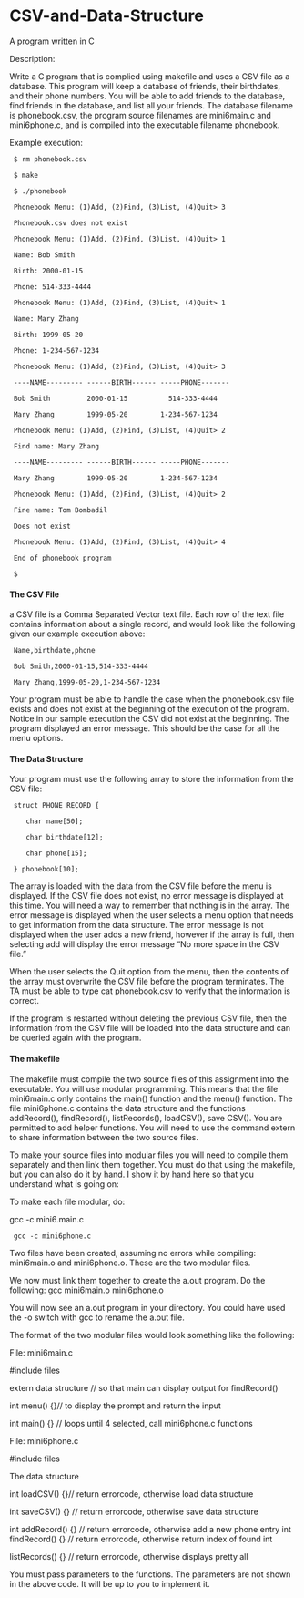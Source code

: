 # CSV-and-Data-Structure
A program written in C

Description:

Write a C program that is complied using makefile and uses a CSV file as a database. This program will keep a database of friends, their birthdates, and their phone numbers. You will be able to add friends to the database, find friends in the database, and list all your friends. The database filename is phonebook.csv, the program source filenames are mini6main.c and mini6phone.c, and is compiled into the executable filename phonebook.

Example execution:

     $ rm phonebook.csv
     
     $ make
     
     $ ./phonebook
     
     Phonebook Menu: (1)Add, (2)Find, (3)List, (4)Quit> 3
     
     Phonebook.csv does not exist
     
     Phonebook Menu: (1)Add, (2)Find, (3)List, (4)Quit> 1
     
     Name: Bob Smith
     
     Birth: 2000-01-15
     
     Phone: 514-333-4444
     
     Phonebook Menu: (1)Add, (2)Find, (3)List, (4)Quit> 1
     
     Name: Mary Zhang
     
     Birth: 1999-05-20
     
     Phone: 1-234-567-1234
     
     Phonebook Menu: (1)Add, (2)Find, (3)List, (4)Quit> 3
     
     ----NAME--------- ------BIRTH------ -----PHONE-------
     
     Bob Smith         2000-01-15          514-333-4444
     
     Mary Zhang        1999-05-20        1-234-567-1234
     
     Phonebook Menu: (1)Add, (2)Find, (3)List, (4)Quit> 2
     
     Find name: Mary Zhang
     
     ----NAME--------- ------BIRTH------ -----PHONE-------
     
     Mary Zhang        1999-05-20        1-234-567-1234
     
     Phonebook Menu: (1)Add, (2)Find, (3)List, (4)Quit> 2
     
     Fine name: Tom Bombadil
     
     Does not exist
     
     Phonebook Menu: (1)Add, (2)Find, (3)List, (4)Quit> 4
     
     End of phonebook program
     
     $
     
<H4>The CSV File</h4>

a CSV file is a Comma Separated Vector text file. Each row of the text file contains information about a single record, and would look like the following given our example execution above:

     Name,birthdate,phone
     
     Bob Smith,2000-01-15,514-333-4444
     
     Mary Zhang,1999-05-20,1-234-567-1234
     
Your program must be able to handle the case when the phonebook.csv file exists and does not exist at the beginning of the execution of the program. Notice in our sample execution the CSV did not exist at the beginning. The program displayed an error message. This should be the case for all the menu options.

<h4>The Data Structure</h4>

Your program must use the following array to store the information from the CSV file:

     struct PHONE_RECORD {
     
        char name[50];
        
        char birthdate[12];
        
        char phone[15];
        
     } phonebook[10];
     
The array is loaded with the data from the CSV file before the menu is displayed. If the CSV file does not exist, no error message is displayed at this time. You will need a way to remember that nothing is in the array. The error message is displayed when the user selects a menu option that needs to get information from the data structure. The error message is not displayed when the user adds a new friend, however if the array is full, then selecting add will display the error message “No more space in the CSV file.”

When the user selects the Quit option from the menu, then the contents of the array must overwrite the CSV file before the program terminates. The TA must be able to type cat phonebook.csv to verify that the information is correct.

If the program is restarted without deleting the previous CSV file, then the information from the CSV file will be loaded into the data structure and can be queried again with the program.

<h4>The makefile</h4>

The makefile must compile the two source files of this assignment into the executable. You will use modular programming. This means that the file mini6main.c only contains the main() function and the menu() function. The file mini6phone.c contains the data structure and the functions addRecord(), findRecord(), listRecords(), loadCSV(), save CSV(). You are permitted to add helper functions. You will need to use the command extern to share information between the two source files.

To make your source files into modular files you will need to compile them separately and then link them together. You must do that using the makefile, but you can also do it by hand. I show it by hand here so that you understand what is going on:

To make each file modular, do:

 gcc -c mini6.main.c
 
     gcc -c mini6phone.c
     
Two files have been created, assuming no errors while compiling: mini6main.o and mini6phone.o. These are the two modular files.

We now must link them together to create the a.out program. Do the following: gcc mini6main.o mini6phone.o

You will now see an a.out program in your directory. You could have used the -o switch with gcc to rename the a.out file.

The format of the two modular files would look something like the following: 

File: mini6main.c

  #include files

  extern data structure // so that main can display output for findRecord()

  int menu() {}// to display the prompt and return the input

  int main() {} // loops until 4 selected, call mini6phone.c functions

  File: mini6phone.c

  #include files

The data structure

  int loadCSV() {}// return errorcode, otherwise load data structure

  int saveCSV() {} // return errorcode, otherwise save data structure

  int addRecord() {} // return errorcode, otherwise add a new phone entry int findRecord() {} // return errorcode, otherwise return index of found int 

  listRecords() {} // return errorcode, otherwise displays pretty all

You must pass parameters to the functions. The parameters are not shown in the above code. It will be up to you to implement it.
